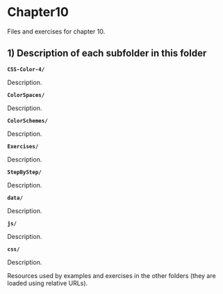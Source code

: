 # Chapter10

Files and exercises for chapter 10.

## 1) Description of each subfolder in this folder

__`CSS-Color-4/`__

Description.

__`ColorSpaces/`__

Description.

__`ColorSchemes/`__

Description.

__`Exercises/`__

Description.

__`StepByStep/`__

Description.

__`data/`__

Description.

__`js/`__

Description.

__`css/`__

Description.

Resources used by examples and exercises in the other folders (they are loaded using relative URLs).


